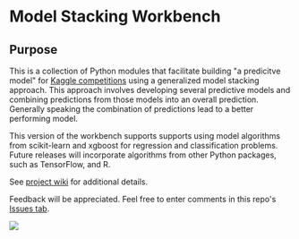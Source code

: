 # Model Stacking Workbench

## Purpose
This is a collection of Python modules that facilitate building "a predicitve
model" for [Kaggle competitions](https://www.kaggle.com) using a generalized 
model stacking approach.   This approach involves developing 
several predictive models and combining predictions from those models into
an overall prediction. Generally speaking the combination of predictions lead to
a better performing model.

This version of the workbench supports supports using model algorithms from scikit-learn and
xgboost for regression and classification problems.  Future releases will 
incorporate algorithms from other Python packages, such as
TensorFlow, and R.

See [project wiki](https://github.com/jimthompson5802/model-stacking-workbench/wiki) 
for additional details.

Feedback will be appreciated.  Feel free to enter comments in this repo's 
[Issues tab](https://github.com/jimthompson5802/model-stacking-workbench/issues).

![](https://github.com/jimthompson5802/model-stacking-workbench/blob/master/reports/demonstration_report/model_stacking_architecture.png)
